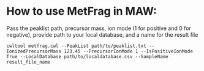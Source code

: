 # How to use MetFrag in MAW:
Pass the peaklist path, precursor mass, ion mode (1 for positive and 0 for negative), provide path to your local database, and a name for the result file
```
cwltool metfrag.cwl --PeakList path/to/peaklist.txt --IonizedPrecursorMass 123.45 --PrecursorIonMode 1 --IsPositiveIonMode True --LocalDatabase path/to/localdatabase.csv --SampleName result_file_name
```
